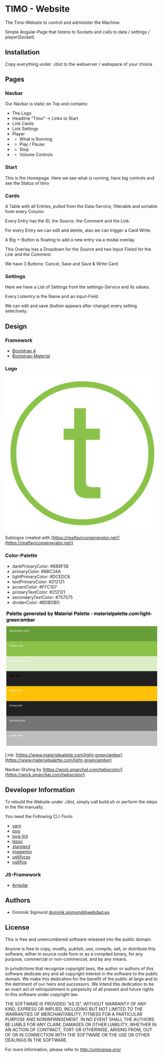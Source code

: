 # TIMO - Website

The Timo-Website to control and administer the Machine.

Simple Angular-Page that listens to Sockets and calls to data / settings / player(Socket)

## Installation

Copy everything under ./dist to the webserver / webspace of your choice

## Pages

### Navbar

Our Navbar is static on Top and contains:

* The Logo
* Headline "Timo" -> Links to Start
* Link Cards
* Link Settings
* Player
* * What is Running
* * Play / Pause
* * Stop
* * Volume Controls

### Start

This is the Homepage. Here we see what is running, have big controls and see the Status of timo

### Cards

A Table with all Entries, pulled from the Data-Service, filterable and sortable from every Column.

Every Entry has the ID, the Source, the Comment and the Link.

For every Entry we can edit and delete, also we can trigger a Card-Write.

A Big +-Button is floating to add a new entry via a modal overlay.

This Overlay has a Dropdown for the Source and two Input-Fielsd for the Link and the Comment.

We have 3 Buttons: Cancel, Save and Save & Write Card

### Settings

Here we have a List of Settings from the settings-Service and its values.

Every Listentry is the Name and an input-Field.

We can edit and save (button appears after change) every setting selectively.

## Design

### Framework

* [Bootstrap 4](http://getbootstrap.com/)
* [Bootstrap-Material](https://fezvrasta.github.io/bootstrap-material-design/)

### Logo

![The Logo](https://github.com/TeamTIMO/timo-website/raw/master/assets/images/logo.png "The Logo")

Sublogos created with [https://realfavicongenerator.net/](https://realfavicongenerator.net/)

### Color-Palette

* darkPrimaryColor:   #689F38
* primaryColor:       #8BC34A
* lightPrimaryColor:  #DCEDC8
* textPrimaryColor:   #212121
* accentColor:        #FFC107
* primaryTextColor:   #212121
* secondaryTextColor: #757575
* dividerColor:       #BDBDBD

![The Color Palette](https://github.com/TeamTIMO/timo-website/raw/master/docs/palette.png "The Color Palette")

Link: [https://www.materialpalette.com/light-green/amber](https://www.materialpalette.com/light-green/amber)

Navbar-Styling by [https://work.smarchal.com/twbscolor/](https://work.smarchal.com/twbscolor/)

## Developer Information

To rebuild the Website under ./dist, simply call build.sh or perform the steps in the file manually.

You need the Following CLI-Tools:

* [yarn](https://www.npmjs.com/package/yarn)
* [pug](https://github.com/pugjs/pug-cli)
* [pug-lint](https://www.npmjs.com/package/pug-lint)
* [lessc](http://lesscss.org/)
* [standard](https://github.com/standard/standard)
* [imagemin](https://github.com/imagemin/imagemin-cli)
* [uglifycss](https://github.com/fmarcia/UglifyCSS)
* [uglifyjs](https://github.com/mishoo/UglifyJS)

### JS-Framework

* [Angular](https://angular.io/)

## Authors

* Dominik Sigmund <dominik.sigmund@webdad.eu>

## License

This is free and unencumbered software released into the public domain.

Anyone is free to copy, modify, publish, use, compile, sell, or
distribute this software, either in source code form or as a compiled
binary, for any purpose, commercial or non-commercial, and by any
means.

In jurisdictions that recognize copyright laws, the author or authors
of this software dedicate any and all copyright interest in the
software to the public domain. We make this dedication for the benefit
of the public at large and to the detriment of our heirs and
successors. We intend this dedication to be an overt act of
relinquishment in perpetuity of all present and future rights to this
software under copyright law.

THE SOFTWARE IS PROVIDED "AS IS", WITHOUT WARRANTY OF ANY KIND,
EXPRESS OR IMPLIED, INCLUDING BUT NOT LIMITED TO THE WARRANTIES OF
MERCHANTABILITY, FITNESS FOR A PARTICULAR PURPOSE AND NONINFRINGEMENT.
IN NO EVENT SHALL THE AUTHORS BE LIABLE FOR ANY CLAIM, DAMAGES OR
OTHER LIABILITY, WHETHER IN AN ACTION OF CONTRACT, TORT OR OTHERWISE,
ARISING FROM, OUT OF OR IN CONNECTION WITH THE SOFTWARE OR THE USE OR
OTHER DEALINGS IN THE SOFTWARE.

For more information, please refer to <http://unlicense.org/>